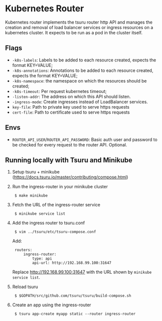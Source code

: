 # Kubernetes Router

Kubernetes router implements the tsuru router http API and manages the creation and removal of
load balancer services or ingress resources on a kubernetes cluster. It expects to be run as a pod in the cluster itself.

## Flags

- `-k8s-labels`: Labels to be added to each resource created, expects the format KEY=VALUE;
- `-k8s-annotations`: Annotations to be added to each resource created, expects the format KEY=VALUE;
- `-k8s-namespace`: the namespace on which the resources should be created;
- `-k8s-timeout`: Per request kubernetes timeout;
- `-listen-addr`: The address on which this API should listen.
- `-ingress-mode`: Create ingresses instead of LoadBalancer services.
- `key-file`: Path to private key used to serve https requests
- `cert-file`: Path to certificate used to serve https requests

## Envs

- `ROUTER_API_USER`/`ROUTER_API_PASSWORD`: Basic auth user and password to be checked for every request to the router API. Optional.

## Running locally with Tsuru and Minikube

1. Setup tsuru + minikube (https://docs.tsuru.io/master/contributing/compose.html)

2. Run the ingress-router in your minikube cluster

        $ make minikube

3. Fetch the URL of the ingress-router service

        $ minikube service list

4. Add the ingress router to tsuru.conf

        $ vim ../tsuru/etc/tsuru-compose.conf

    Add:

        routers:
            ingress-router:
                type: api
                api-url: http://192.168.99.100:31647

    Replace http://192.168.99.100:31647 with the URL shown by `minikube service list`.

5. Reload tsuru

        $ $GOPATH/src/github.com/tsuru/tsuru/build-compose.sh

6. Create an app using the ingress-router

        $ tsuru app-create myapp static --router ingress-router

